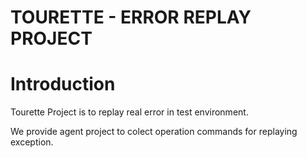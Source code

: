 TOURETTE - ERROR REPLAY PROJECT
=================================

# Introduction

Tourette Project is to replay real error in test environment.
 
We provide agent project to colect operation commands for replaying exception.
